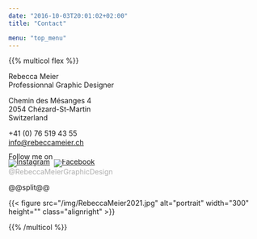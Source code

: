 ```yaml
---
date: "2016-10-03T20:01:02+02:00"
title: "Contact"

menu: "top_menu"
---
```


{{% multicol flex %}}

Rebecca Meier \
Professionnal Graphic Designer

Chemin des Mésanges 4 \
2054 Chézard-St-Martin \
Switzerland


+41 (0) 76 519 43 55 \
<span style="font-size: 14px; line-height: 19px;">
[info@rebeccameier.ch](mailto:info@rebeccameier.ch)
</span>

<span style="font-size: 14px; line-height: 10px;">
Follow me on<br/>
<a href="https://www.instagram.com/RebeccaMeierGraphicDesign/" target="_blank"><img src="/img/socialicons/Instagram-icon.png" alt="Instagram"></a>&nbsp;
<a href="https://www.facebook.com/RebeccaMeierGraphicDesign" target="_blank"><img src="/img/socialicons/facebook-icon.png" alt="Facebook"></a>
</span><br/>
<span style="color: #adadad;">
@RebeccaMeierGraphicDesign
</span>

@@split@@

{{< figure src="/img/RebeccaMeier2021.jpg" alt="portrait" width="300" height="" class="alignright" >}}

{{% /multicol %}}
